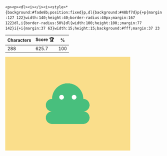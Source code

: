`<p><p><dl><i></i><i><style>*{background:#fade8b;position:fixed}p,dl{background:#48bf7d}p{+p{margin:127 122}width:140;height:40;border-radius:40px;margin:167 122}dl,i{border-radius:50%}dl{width:100;height:100;;margin:77 142}i{+i{margin:37 63}width:15;height:15;background:#fff;margin:37 23`

| Characters | Score 🏆 | %   |
| ---------- | -------- | --- |
| 288        | 625.7    | 100 |

![](/2025/Jul2025/20/20250720.png)
